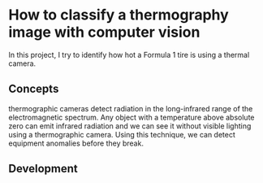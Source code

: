 # How to classify a thermography image with computer vision

In this project, I try to identify how hot a Formula 1 tire is using a thermal camera.

## Concepts

thermographic cameras detect radiation in the long-infrared range of the electromagnetic spectrum. Any object with a temperature above absolute zero can emit infrared radiation and we can see it without visible lighting using a thermographic camera. Using this technique, we can detect equipment anomalies before they break.

## Development

